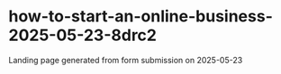 # how-to-start-an-online-business-2025-05-23-8drc2
Landing page generated from form submission on 2025-05-23
